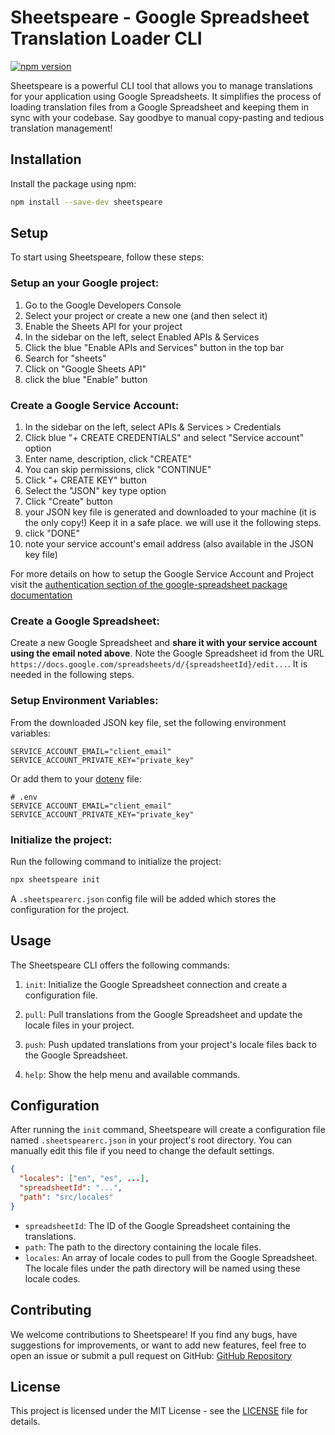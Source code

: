 # Sheetspeare - Google Spreadsheet Translation Loader CLI

[![npm version](https://badge.fury.io/js/sheetspeare.svg)](https://badge.fury.io/js/sheetspeare)

Sheetspeare is a powerful CLI tool that allows you to manage translations for your application using Google Spreadsheets. It simplifies the process of loading translation files from a Google Spreadsheet and keeping them in sync with your codebase. Say goodbye to manual copy-pasting and tedious translation management!

## Installation

Install the package using npm:

```bash
npm install --save-dev sheetspeare
```

## Setup

To start using Sheetspeare, follow these steps:

### Setup an your Google project:

1. Go to the Google Developers Console
2. Select your project or create a new one (and then select it)
3. Enable the Sheets API for your project
4. In the sidebar on the left, select Enabled APIs & Services
5. Click the blue "Enable APIs and Services" button in the top bar
6. Search for "sheets"
7. Click on "Google Sheets API"
8. click the blue "Enable" button

### Create a Google Service Account:

1. In the sidebar on the left, select APIs & Services > Credentials
2. Click blue "+ CREATE CREDENTIALS" and select "Service account" option
3. Enter name, description, click "CREATE"
4. You can skip permissions, click "CONTINUE"
5. Click "+ CREATE KEY" button
6. Select the "JSON" key type option
7. Click "Create" button
8. your JSON key file is generated and downloaded to your machine (it is the only copy!) Keep it in a safe place. we will use it the following steps.
9. click "DONE"
10. note your service account's email address (also available in the JSON key file)

For more details on how to setup the Google Service Account and Project visit the [authentication section of the google-spreadsheet package documentation](https://theoephraim.github.io/node-google-spreadsheet/#/guides/authentication)

### Create a Google Spreadsheet:

Create a new Google Spreadsheet and **share it with your service account using the email noted above**.
Note the Google Spreadsheet id from the URL
`https://docs.google.com/spreadsheets/d/{spreadsheetId}/edit...`. It is needed in the following steps.

### Setup Environment Variables:

From the downloaded JSON key file, set the following environment variables:

`SERVICE_ACCOUNT_EMAIL="client_email"`
`SERVICE_ACCOUNT_PRIVATE_KEY="private_key"`

Or add them to your [dotenv](https://github.com/motdotla/dotenv) file:

```.env
# .env
SERVICE_ACCOUNT_EMAIL="client_email"
SERVICE_ACCOUNT_PRIVATE_KEY="private_key"
```

### Initialize the project:

Run the following command to initialize the project:

```bash
npx sheetspeare init
```

A `.sheetspearerc.json` config file will be added which stores the configuration for the project.

## Usage

The Sheetspeare CLI offers the following commands:

1. `init`: Initialize the Google Spreadsheet connection and create a configuration file.

2. `pull`: Pull translations from the Google Spreadsheet and update the locale files in your project.

3. `push`: Push updated translations from your project's locale files back to the Google Spreadsheet.

4. `help`: Show the help menu and available commands.

## Configuration

After running the `init` command, Sheetspeare will create a configuration file named `.sheetspearerc.json` in your project's root directory. You can manually edit this file if you need to change the default settings.

```json
{
  "locales": ["en", "es", ...],
  "spreadsheetId": "...",
  "path": "src/locales"
}
```

- `spreadsheetId`: The ID of the Google Spreadsheet containing the translations.
- `path`: The path to the directory containing the locale files.
- `locales`: An array of locale codes to pull from the Google Spreadsheet. The locale files under the path directory will be named using these locale codes.

## Contributing

We welcome contributions to Sheetspeare! If you find any bugs, have suggestions for improvements, or want to add new features, feel free to open an issue or submit a pull request on GitHub: [GitHub Repository](https://github.com/mogharsallah/sheetspeare)

## License

This project is licensed under the MIT License - see the [LICENSE](LICENSE) file for details.
